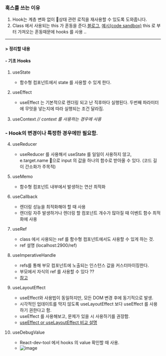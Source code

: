 ### 훅스를 쓰는 이유

1. Hook는 계층 변화 없이 상태 관련 로직을 재사용할 수 있도록 도와줍니다.
2. Class 에서 사용되는 this 가 혼동을 준다.[블로그](https://overreacted.io/ko/how-are-function-components-different-from-classes/), [예시(code sandbox)](https://codesandbox.io/s/pjqnl16lm7) this 로 부터 가져오는 혼동때문에 hooks 를 사용 ..

---

#### > 정리할 내용

#### - 기초 Hooks

1.  useState

    - 함수형 컴포넌트에서 state 를 사용할 수 있게 한다.

2.  useEffect

    - useEffect 는 기본적으로 렌더링 되고 난 직후마다 실행된다. 두번째 파라미터에 무엇을 넣는지에 따라 실행되는 조건 달라짐.

3.  useContext _// context 를 사용하는 경우에 사용_

### - Hook의 변경이나 특정한 경우에만 필요함.

4.  useReducer

    - useReducer 를 사용해서 useState 를 일일이 사용하지 않고, e.target.name 으로 input 의 값을 하나의 함수로 받아올 수 있다.
      (코드 길이 간소화가 주목적)

5.  useMemo

    - 함수형 컴포넌트 내부에서 발생하는 연산 최적화

6.  useCallback

    - 렌더링 성능을 최적화해야 할 때 사용
    - 렌더링 자주 발생하거나 렌더링 할 컴포넌트 개수가 많아질 때 이벤트 함수 최적화에 사용

7.  useRef

    - class 에서 사용되는 ref 를 함수형 컴포넌트에서도 사용할 수 있게 하는 것.
    - ref 설명 (localhost:2900/ref)

8.  useImperativeHandle

    - refs를 통해 부모 컴포넌트에 노출되는 인스턴스 값을 커스터마이징한다.
    - 부모에서 자식의 ref 를 사용할 수 있다 ??
    - [참고](https://github.com/SeonHyungJo/react-hook-sample#8.-useImperativeHandle)

9.  useLayoutEffect

    - useEffect와 사용법이 동일하지만, 모든 DOM 변경 후에 동기적으로 발생.
    - 시각적인 업데이트를 막지 않도록 useLayoutEffect 보다 useEffect 를 사용하기 권한다고 함.
    - useEffect 를 사용해보고, 문제가 있을 시 사용하기를 권장함.
    - [useEffect or useLayoutEffect 비교 설명](https://daveceddia.com/useeffect-vs-uselayouteffect/)

10. useDebugValue

    - React-dev-tool 에서 hooks 의 value 확인할 때 사용.
    - ![image]("./src/Component/UseDebugEx/img/debug.png")
